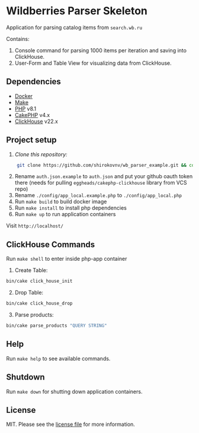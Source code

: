 # Wildberries Parser Skeleton

Application for parsing catalog items from `search.wb.ru`

Contains:

1. Console command for parsing 1000 items per iteration and saving into ClickHouse.
2. User-Form and Table View for visualizing data from ClickHouse.

## Dependencies

- [Docker][link-docker]
- [Make][link-make]
- [PHP][link-php] v8.1
- [CakePHP][link-cake-php] v4.x
- [ClickHouse][link-clickhouse] v22.x

## Project setup

1. _Clone this repository:_

```bash
    git clone https://github.com/shirokovnv/wb_parser_example.git && cd wb_parser_example
```

2. Rename `auth.json.example` to `auth.json` and put your github oauth token there (needs for pulling `eggheads/cakephp-clickhouse` library from VCS repo)
3. Rename `./config/app_local.example.php` to `./config/app_local.php`
4. Run `make build` to build docker image
5. Run `make install` to install php dependencies
6. Run `make up` to run application containers

Visit `http://localhost/`

## ClickHouse Commands

Run `make shell` to enter inside php-app container

1. Create Table:

```bash
bin/cake click_house_init
```

2. Drop Table:

```bash
bin/cake click_house_drop
```

3. Parse products:

```bash
bin/cake parse_products "QUERY STRING"
```

## Help

Run `make help` to see available commands.

## Shutdown

Run `make down` for shutting down application containers.

## License

MIT. Please see the [license file](LICENSE.md) for more information.

[link-php]: https://www.php.net/
[link-docker]: https://www.docker.com/
[link-make]: https://www.gnu.org/software/make/manual/make.html
[link-cake-php]: https://cakephp.org/
[link-clickhouse]: https://clickhouse.com/
